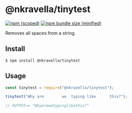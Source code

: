 # @nkravella/tinytest

[![npm (scoped)](https://img.shields.io/npm/v/@nkravella/tinytest.svg)](https://www.npmjs.com/package/@nkravella/tinytest)
[![npm bundle size (minified)](https://img.shields.io/bundlephobia/min/@bamblehorse/tiny.svg)](https://www.npmjs.com/package/@nkravella/tinytest)

Removes all spaces from a string.

## Install

```
$ npm install @nkravella/tinytest
```

## Usage

```js
const tinytest = require("@nkravella/tinytest");

tinytest("Why are        we  typing like      this?");

// OUTPUT=> "Whyarewetypinglikethis?"
```
